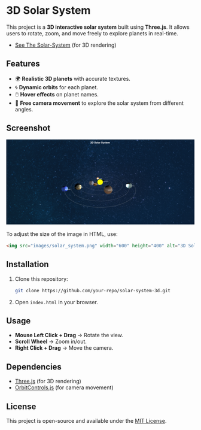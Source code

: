 # 3D Solar System

This project is a **3D interactive solar system** built using **Three.js**. It allows users to rotate, zoom, and move freely to explore planets in real-time.

- [See The Solar-System](https://mobasaradev.github.io/solor_system/) (for 3D rendering)

## Features
- 🌍 **Realistic 3D planets** with accurate textures.
- 🌀 **Dynamic orbits** for each planet.
- 🖱️ **Hover effects** on planet names.
- 🎥 **Free camera movement** to explore the solar system from different angles.

## Screenshot
![3D Solar System](images/solar_system.png)

To adjust the size of the image in HTML, use:
```html
<img src="images/solar_system.png" width="600" height="400" alt="3D Solar System Preview">
```

## Installation
1. Clone this repository:
   ```bash
   git clone https://github.com/your-repo/solar-system-3d.git
   ```
2. Open `index.html` in your browser.

## Usage
- **Mouse Left Click + Drag** → Rotate the view.
- **Scroll Wheel** → Zoom in/out.
- **Right Click + Drag** → Move the camera.

## Dependencies
- [Three.js](https://threejs.org/) (for 3D rendering)
- [OrbitControls.js](https://threejs.org/examples/js/controls/OrbitControls.js) (for camera movement)

## License
This project is open-source and available under the [MIT License](LICENSE).
